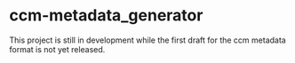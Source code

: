 # ccm-metadata_generator

This project is still in development while the first draft for the ccm metadata format is not yet released.

